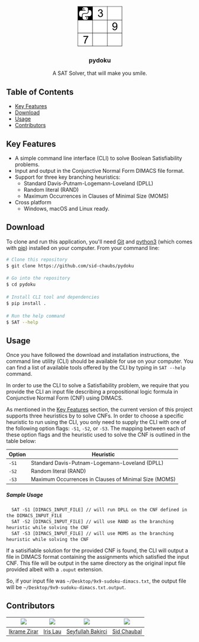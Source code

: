 <p align="center">
  <a href="https://github.com/sid-chaubs/pydoku">
    <img src="/images/logo.png" alt="pydoku" width="125" />
  </a>
</p>
<h3 align="center">pydoku</h3> 
<p align="center">
  A SAT Solver, that will make you smile.
</p>

## Table of Contents

- [Key Features](#key-features)
- [Download](#download)
- [Usage](#usage)
- [Contributors](#contributors)

## Key Features

* A simple command line interface (CLI) to solve Boolean Satisfiability problems.
* Input and output in the Conjunctive Normal Form DIMACS file format.
* Support for three key branching heuristics:
  - Standard Davis-Putnam-Logemann-Loveland (DPLL)
  - Random literal (RAND)
  - Maximum Occurrences in Clauses of Minimal Size (MOMS)
* Cross platform
  - Windows, macOS and Linux ready.

## Download

To clone and run this application, you'll need [Git](https://git-scm.com) and [python3](https://www.python.org/download/releases/3.0/) (which comes with [pip](https://pypi.org/project/pip/)) installed on your computer. From your command line:

```bash
# Clone this repository
$ git clone https://github.com/sid-chaubs/pydoku

# Go into the repository
$ cd pydoku

# Install CLI tool and dependencies
$ pip install .

# Run the help command
$ SAT --help
```

## Usage

Once you have followed the download and installation instructions, the command line utility (CLI) should be available for use on your computer. You can find a list of available tools offered by the CLI by typing in `SAT --help` command.

In order to use the CLI to solve a Satisfiability problem, we require that you provide the CLI an input file describing a propositional logic formula in Conjunctive Normal Form (CNF) using DIMACS.

As mentioned in the [Key Features](#key-features) section, the current version of this project supports three heuristics by to solve CNFs. In order to choose a specific heuristic to run using the CLI, you only need to supply the CLI with one of the following option flags: `-S1`, `-S2`, or `-S3`. The mapping between each of these option flags and the heuristic used to solve the CNF is outlined in the table below:

Option|Heuristic
------|---------
`-S1` | Standard Davis-Putnam-Logemann-Loveland (DPLL)
`-S2` | Random literal (RAND)
`-S3` | Maximum Occurrences in Clauses of Minimal Size (MOMS)


##### Sample Usage
```
  SAT -S1 [DIMACS_INPUT_FILE] // will run DPLL on the CNF defined in the DIMACS_INPUT_FILE
  SAT -S2 [DIMACS_INPUT_FILE] // will use RAND as the branching heuristic while solving the CNF
  SAT -S3 [DIMACS_INPUT_FILE] // will use MOMS as the branching heuristic while solving the CNF
```

If a satisifiable solution for the provided CNF is found, the CLI will output a file in DIMACS format containing the assignments which satisfied the input CNF. This file will be output in the same directory as the original input file provided albeit with a `.ouput` extension. 

So, if your input file was `~/Desktop/9x9-sudoku-dimacs.txt`, the output file will be `~/Desktop/9x9-sudoku-dimacs.txt.output`.

## Contributors

<a href="https://github.com/ikramez"><img src="https://avatars1.githubusercontent.com/u/43179802?v=4" width="100px"/></a> | <a href="https://github.com/iershh"><img src="https://avatars2.githubusercontent.com/u/39951197?v=4" width="100px"/></a> | <a href="https://github.com/SeyfullahB"><img src="https://avatars3.githubusercontent.com/u/71129894?v=4" width="100px"/></a> | <a href="https://github.com/sid-chaubs"><img src="https://avatars0.githubusercontent.com/u/35002570?v=4" width="100px"/></a>
:-:|:-:|:-:|:-:
<a href="https://github.com/ikramez">Ikrame Zirar</a> | <a href="https://github.com/iershh">Iris Lau</a> | <a href="https://github.com/SeyfullahB">Seyfullah Bakirci</a> | <a href="https://github.com/sid-chaubs" align="center">Sid Chaubal</a> 
